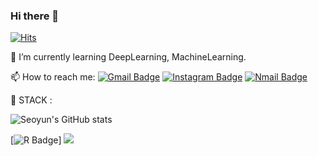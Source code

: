 ### Hi there 👋 
[![Hits](https://hits.seeyoufarm.com/api/count/incr/badge.svg?url=https%3A%2F%2Fgithub.com%2Fseoyun2&count_bg=%23F5C4C4&title_bg=%23ED7575&icon=&icon_color=%23E7E7E7&title=visit&edge_flat=false)](https://hits.seeyoufarm.com)

🌱 I’m currently learning DeepLearning, MachineLearning.

📫 How to reach me: [![Gmail Badge](https://img.shields.io/badge/Gmail-d14836?style=flat-square&logo=Gmail&logoColor=white&link=mailto:96seoyun@gmail.com)](mailto:96seoyun@gmail.com)
[![Instagram Badge](http://img.shields.io/badge/-Instagram-F08080?style=flat&logo=Instagram&logoColor=white&link=https://instagram.com/seoyun._2/)](https://instagram.com/seoyun._2)
[![Nmail Badge](https://img.shields.io/badge/Naver-03C75A?style=flat-square&logo=Naver&logoColor=white&link=mailto:freesy116@naver.com)](mailto:freesy116@naver.com)

:wrench: STACK : 
<!--
**seoyun2/seoyun2** is a ✨ _special_ ✨ repository because its `README.md` (this file) appears on your GitHub profile.

Here are some ideas to get you started:

- 🔭 I’m currently working on ...
- 🌱 I’m currently learning ...
- 👯 I’m looking to collaborate on ...
- 🤔 I’m looking for help with ...
- 💬 Ask me about ...
- 📫 How to reach me: ...
- 😄 Pronouns: ...
- ⚡ Fun fact: ...
-->

![Seoyun's GitHub stats](https://github-readme-stats.vercel.app/api?username=seoyun2&show_icons=true&theme=graywhite)

[![R Badge](https://img.shields.io/badge/R-#276DC3?style=flat-square&logo=R&logoColor=white)]
<img src="https://img.shields.io/badge/Python-3766AB?style=flat-square&logo=Python&logoColor=white"/></a>
